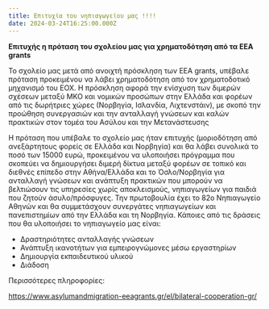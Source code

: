 ```yaml
---
title: Επιτυχία του νηπιαγωγείου μας !!!!
date: 2024-03-24T16:25:00.000Z
---
```

**Επιτυχής η πρόταση του σχολείου μας για χρηματοδότηση από τα EEA grants**

Το σχολείο μας μετά από ανοιχτή πρόσκληση  των EEA grants, υπέβαλε πρόταση προκειμένου να λάβει χρηματοδότηση από τον χρηματοδοτικό μηχανισμό του ΕΟΧ. Η πρόσκληση αφορά την  ενίσχυση των διμερών σχέσεων μεταξύ ΜΚΟ και νομικών προσώπων στην Ελλάδα και φορέων από τις δωρήτριες χώρες (Νορβηγία, Ισλανδία, Λιχτενστάιν), με σκοπό την προώθηση συνεργασιών και την ανταλλαγή γνώσεων και καλών πρακτικών στον τομέα του Ασύλου και την Μετανάστευσης 

Η πρόταση που υπέβαλε το σχολείο μας ήταν επιτυχής (μοριοδότηση από ανεξάρτητους φορείς σε Ελλάδα και Νορβηγία) και θα λάβει συνολικά το ποσό των 15000 ευρώ, προκειμένου να υλοποιήσει πρόγραμμα  που σκοπεύει να δημιουργήσει διμερή δίκτυα μεταξύ φορέων σε τοπικό και διεθνές επίπεδο στην Αθήνα/Ελλάδα και το Όσλο/Νορβηγία για ανταλλαγή γνώσεων και ανάπτυξη πρακτικών που μπορούν να βελτιώσουν τις υπηρεσίες χωρίς αποκλεισμούς, νηπιαγωγείων για παιδιά που ζητούν άσυλο/πρόσφυγες. Την πρωτοβουλία έχει το 82ο Νηπιαγωγείο Αθηνών και θα συμμετάσχουν συνεργάτες νηπιαγωγείων και πανεπιστημίων από την Ελλάδα και τη Νορβηγία. Κάποιες από τις δράσεις που θα υλοποιήσει το νηπιαγωγείο μας είναι:

* Δραστηριότητες ανταλλαγής γνώσεων
* Ανάπτυξη ικανοτήτων για εμπειρογνώμονες μέσω εργαστηρίων
* Δημιουργία εκπαιδευτικού υλικού
* Διάδοση

Περισσότερες πληροφορίες:

<https://www.asylumandmigration-eeagrants.gr/el/bilateral-cooperation-gr/>
